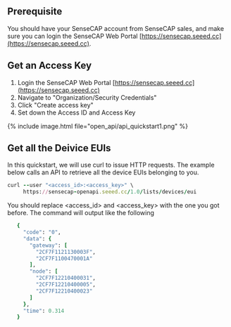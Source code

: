 ## Prerequisite
You should have your SenseCAP account from SenseCAP sales, and make sure you can login the SenseCAP Web Portal [https://sensecap.seeed.cc](https://sensecap.seeed.cc).

## Get an Access Key

1. Login the SenseCAP Web Portal [https://sensecap.seeed.cc](https://sensecap.seeed.cc)
1. Navigate to "Organization/Security Credentials"
1. Click "Create access key"
1. Set down the Access ID and Access Key 

{% include image.html file="open_api/api_quickstart1.png" %}

## Get all the Deivice EUIs
In this quickstart, we will use curl to issue HTTP requests. The example below calls an API to retrieve all the device EUIs belonging to you.
```ruby
curl --user "<access_id>:<access_key>" \
     https://sensecap-openapi.seeed.cc/1.0/lists/devices/eui
```
You should replace <access_id> and <access_key> with the one you got before. The command will output like the following
```ruby
   {
     "code": "0",
     "data": {
       "gateway": [
         "2CF7F1121130003F",
         "2CF7F1100470001A"
       ],
       "node": [
         "2CF7F12210400031",
         "2CF7F12210400005",
         "2CF7F12210400023"
       ]
     },
     "time": 0.314
   }
```
